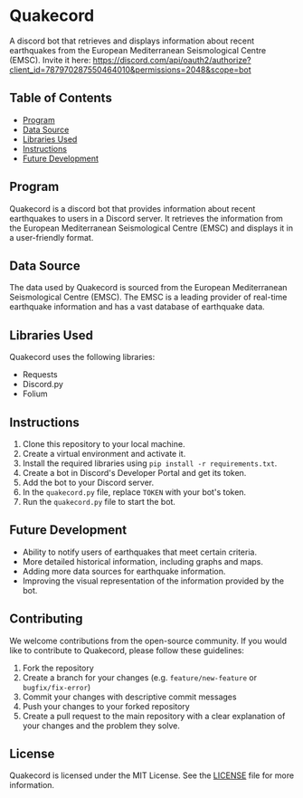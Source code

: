 # Quakecord

A discord bot that retrieves and displays information about recent earthquakes from the European Mediterranean Seismological Centre (EMSC). Invite it here: https://discord.com/api/oauth2/authorize?client_id=787970287550464010&permissions=2048&scope=bot

## Table of Contents

- [Program](#program)
- [Data Source](#data-source)
- [Libraries Used](#libraries-used)
- [Instructions](#instructions)
- [Future Development](#future-development)

## Program

Quakecord is a discord bot that provides information about recent earthquakes to users in a Discord server. It retrieves the information from the European Mediterranean Seismological Centre (EMSC) and displays it in a user-friendly format.

## Data Source

The data used by Quakecord is sourced from the European Mediterranean Seismological Centre (EMSC). The EMSC is a leading provider of real-time earthquake information and has a vast database of earthquake data.

## Libraries Used

Quakecord uses the following libraries:

- Requests
- Discord.py
- Folium

## Instructions

1. Clone this repository to your local machine.
2. Create a virtual environment and activate it.
3. Install the required libraries using `pip install -r requirements.txt`.
4. Create a bot in Discord's Developer Portal and get its token.
5. Add the bot to your Discord server.
6. In the `quakecord.py` file, replace `TOKEN` with your bot's token.
7. Run the `quakecord.py` file to start the bot.

## Future Development

- Ability to notify users of earthquakes that meet certain criteria.
- More detailed historical information, including graphs and maps.
- Adding more data sources for earthquake information.
- Improving the visual representation of the information provided by the bot.

## Contributing

We welcome contributions from the open-source community. If you would like to contribute to Quakecord, please follow these guidelines:

1. Fork the repository
2. Create a branch for your changes (e.g. `feature/new-feature` or `bugfix/fix-error`)
3. Commit your changes with descriptive commit messages
4. Push your changes to your forked repository
5. Create a pull request to the main repository with a clear explanation of your changes and the problem they solve.

## License

Quakecord is licensed under the MIT License. See the [LICENSE](LICENSE) file for more information.
